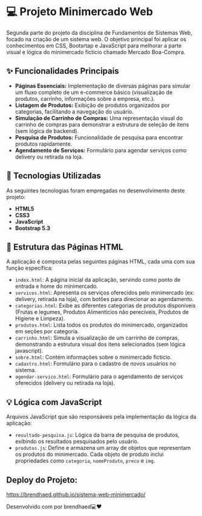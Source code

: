 # 💻 Projeto Minimercado Web 

Segunda parte do projeto da disciplina de Fundamentos de Sistemas Web, focado na criação de um sistema web. O objetivo principal foi aplicar os conhecimentos em CSS, Bootsrtap e JavaScript para melhorar a parte visual e lógica do minimercado ficticio chamado Mercado Boa-Compra.

## ✨ Funcionalidades Principais

* **Páginas Essenciais:** Implementação de diversas páginas para simular um fluxo completo de um e-commerce básico (visualização de produtos, carrinho, informações sobre a empresa, etc.).
* **Listagem de Produtos:** Exibição de produtos organizados por categorias, facilitando a navegação do usuário.
* **Simulação de Carrinho de Compras:** Uma representação visual do carrinho de compras para demonstrar a estrutura de seleção de itens (sem lógica de backend).
* **Pesquisa de Produtos:** Funcionalidade de pesquisa para encontrar produtos rapidamente.
* **Agendamento de Serviços:** Formulário para agendar serviços como delivery ou retirada na loja.

## 🚀 Tecnologias Utilizadas

As seguintes tecnologias foram empregadas no desenvolvimento deste projeto:

* **HTML5** 
* **CSS3** 
* **JavaScript** 
* **Bootstrap 5.3** 

## 📄 Estrutura das Páginas HTML

A aplicação é composta pelas seguintes páginas HTML, cada uma com sua função específica:

* `index.html`: A página inicial da aplicação, servindo como ponto de entrada e home do minimercado.
* `servicos.html`: Apresenta os serviços oferecidos pelo minimercado (ex: delivery, retirada na loja), com botões para direcionar ao agendamento.
* `categorias.html`: Exibe as diferentes categorias de produtos disponíveis (Frutas e legumes, Produtos Alimentícios não perecíveis, Produtos de Higiene e Limpeza).
* `produtos.html`: Lista todos os produtos do minimercado, organizados em seções por categoria.
* `carrinho.html`: Simula a visualização de um carrinho de compras, demonstrando a estrutura visual dos itens selecionados (sem lógica javascript).
* `sobre.html`: Contém informações sobre o minimercado fictício.
* `cadastro.html`: Formulário para o cadastro de novos usuários no sistema.
* `agendar-servico.html`: Formulário para o agendamento de serviços oferecidos (delivery ou retirada na loja).

## 💡 Lógica com JavaScript

Arquivos JavaScript que são responsáveis pela implementação da lógica da aplicação:

* `resultado-pesquisa.js`: Lógica da barra de pesquisa de produtos, exibindo os resultados pesquisados pelo usuário.
* `produtos.js`: Define e armazena um array de objetos que representam os produtos do minimercado. Cada objeto de produto inclui propriedades como `categoria`, `nomeProduto`, `preco` e `img`.

##  Deploy do Projeto:
https://brendhaed.github.io/sistema-web-minimercado/ 

Desenvolvido com por brendhaed💻❤️
